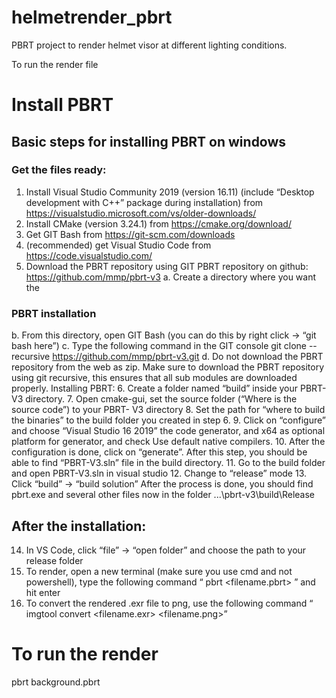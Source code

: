 # helmetrender_pbrt
PBRT project to render helmet visor at different lighting conditions.

To run the render file

# Install PBRT
##  Basic steps for installing PBRT on windows
### Get the files ready:
1. Install Visual Studio Community 2019 (version 16.11) (include “Desktop development
with C++” package during installation) from
https://visualstudio.microsoft.com/vs/older-downloads/
2. Install CMake (version 3.24.1) from https://cmake.org/download/
3. Get GIT Bash from https://git-scm.com/downloads
4. (recommended) get Visual Studio Code from https://code.visualstudio.com/
5. Download the PBRT repository using GIT
PBRT repository on github: https://github.com/mmp/pbrt-v3
a. Create a directory where you want the 

### PBRT installation
b. From this directory, open GIT Bash (you can do this by right click -> “git bash
here”)
c. Type the following command in the GIT console
git clone --recursive https://github.com/mmp/pbrt-v3.git
d. Do not download the PBRT repository from the web as zip. Make sure to
download the PBRT repository using git recursive, this ensures that all sub
modules are downloaded properly.
Installing PBRT:
6. Create a folder named “build” inside your PBRT-V3 directory.
7. Open cmake-gui, set the source folder (“Where is the source code”) to your PBRT-
V3 directory
8. Set the path for “where to build the binaries” to the build folder you created in step 6.
9. Click on “configure” and choose “Visual Studio 16 2019” the code generator, and x64
as optional platform for generator, and check Use default native compilers.
10. After the configuration is done, click on “generate”. After this step, you should be able
to find “PBRT-V3.sln” file in the build directory.
11. Go to the build folder and open PBRT-V3.sln in visual studio
12. Change to “release” mode
13. Click “build” -> “build solution”
After the process is done, you should find pbrt.exe and several other files now in the folder
...\pbrt-v3\build\Release
## After the installation:
14. In VS Code, click “file” -> “open folder” and choose the path to your release folder
15. To render, open a new terminal (make sure you use cmd and not powershell), type
the following command
“ pbrt <filename.pbrt> ” and hit enter
16. To convert the rendered .exr file to png, use the following command
“ imgtool convert <filename.exr> <filename.png>”

# To run the render

pbrt background.pbrt
